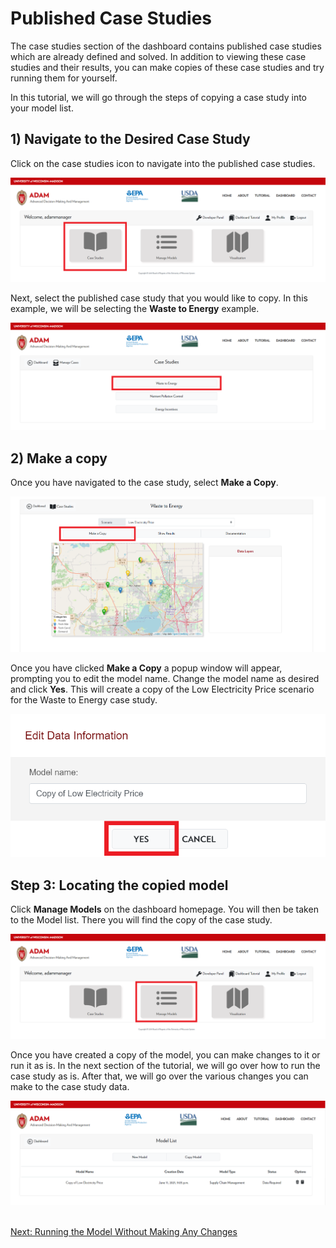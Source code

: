 <h1>Published Case Studies</h1>

<p>
    The case studies section of the dashboard contains published case studies which are already defined and solved. In addition to viewing these case studies and their results, you can make copies of these case studies and try running them for yourself.
</p>

<p>
    In this tutorial, we will go through the steps of copying a case study into your model list.
</p>


<h2>1) Navigate to the Desired Case Study</h2>

<p>
    Click on the case studies icon to navigate into the published case studies.
</p>

<img src="Pictures\Dashboard_tutorials\Case_studies\nav_to_case_studies_1.png">

<br>

<p>
    Next, select the published case study that you would like to copy. In this example, we will be selecting the <b>Waste to Energy</b> example. 
</p>

<img src="Pictures\Dashboard_tutorials\Case_studies\nav_to_case_studies_2.png">


<h2>2) Make a copy</h2>

<p>
    Once you have navigated to the case study, select <b>Make a Copy</b>.
</p>


<img src="Pictures\Dashboard_tutorials\Case_studies\case_study.png">

<br>

<p>
    Once you have clicked <b>Make a Copy</b> a popup window will appear, prompting you to edit the model name. Change the model name as desired and click <b>Yes</b>. This will create a copy of the Low Electricity Price scenario for the Waste to Energy case study. 
</p>

<img src="Pictures\Dashboard_tutorials\Case_studies\case_study_window.png">

<h2>Step 3: Locating the copied model</h2>

<p>
    Click <b>Manage Models</b> on the dashboard homepage. You will then be taken to the Model list. There you will find the copy of the case study. 
</p>

<img src="Pictures\Dashboard_tutorials\Case_studies\manage_models.png">

<br> 

<p>
    Once you have created a copy of the model, you can make changes to it or run it as is. In the next section of the tutorial, we will go over how to run the case study as is. After that, we will go over the various changes you can make to the case study data. 
</p>

<img src="Pictures\Dashboard_tutorials\Case_studies\model_list.png">

<br>
<br>

<a href="/ADAM_Documentation/dashboard_run_model.html">Next: Running the Model Without Making Any Changes</a>